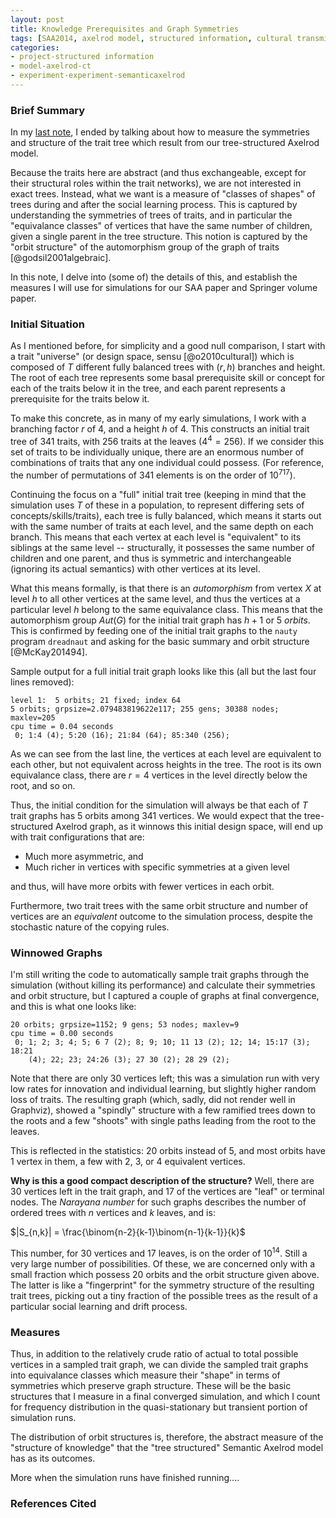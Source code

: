 ```yaml
---
layout: post
title: Knowledge Prerequisites and Graph Symmetries
tags: [SAA2014, axelrod model, structured information, cultural transmission, dissertation,experiments,  experiment-semanticaxelrod]
categories: 
- project-structured information
- model-axelrod-ct
- experiment-experiment-semanticaxelrod
---
```


### Brief Summary ###

In my [last note](/structured%20information%20project/2014/01/11/semantic-axelrod-prerequisites.html), I ended by talking about how to measure the symmetries and structure of the trait tree which result from our tree-structured Axelrod model.  

Because the traits here are abstract (and thus exchangeable, except for their structural roles within the trait networks), we are not interested in exact trees.  Instead, what we want is a measure of "classes of shapes" of trees during and after the social learning process.  This is captured by understanding the symmetries of trees of traits, and in particular the "equivalance classes" of vertices that have the same number of children, given a single parent in the tree structure.  This notion is captured by the "orbit structure" of the automorphism group of the graph of traits [@godsil2001algebraic].  

In this note, I delve into (some of) the details of this, and establish the measures I will use for simulations for our SAA paper and Springer volume paper.  

### Initial Situation ###

As I mentioned before, for simplicity and a good null comparison, I start with a trait "universe" (or design space, sensu [@o2010cultural]) which is composed of $T$ different fully balanced trees with $(r,h)$ branches and height.  The root of each tree represents some basal prerequisite skill or concept for each of the traits below it in the tree, and each parent represents a prerequisite for the traits below it.  

To make this concrete, as in many of my early simulations, I work with a branching factor $r$ of 4, and a height $h$ of 4.  This constructs an initial trait tree of 341 traits, with 256 traits at the leaves ($4^4 = 256$).  If we consider this set of traits to be individually unique, there are an enormous number of combinations of traits that any one individual could possess.  (For reference, the number of permutations of 341 elements is on the order of $10^{717}$).  

Continuing the focus on a "full" initial trait tree (keeping in mind that the simulation uses $T$ of these in a population, to represent differing sets of concepts/skills/traits), each tree is fully balanced, which means it starts out with the same number of traits at each level, and the same depth on each branch.  This means that each vertex at each level is "equivalent" to its siblings at the same level -- structurally, it possesses the same number of children and one parent, and thus is symmetric and interchangeable (ignoring its actual semantics) with other vertices at its level.  

What this means formally, is that there is an _automorphism_ from vertex $X$ at level $h$ to all other vertices at the same level, and thus the vertices at a particular level $h$ belong to the same equivalance class.  This means that the automorphism group $\textit{Aut}(G)$ for the initial trait graph has $h+1$ or 5 _orbits_. This is confirmed by feeding one of the initial trait graphs to the `nauty` program `dreadnaut` and asking for the basic summary and orbit structure [@McKay201494].  

Sample output for a full initial trait graph looks like this (all but the last four lines removed): 

```
level 1:  5 orbits; 21 fixed; index 64
5 orbits; grpsize=2.079483819622e117; 255 gens; 30388 nodes; maxlev=205
cpu time = 0.04 seconds
 0; 1:4 (4); 5:20 (16); 21:84 (64); 85:340 (256);
```

As we can see from the last line, the vertices at each level are equivalent to each other, but not equivalent across heights in the tree.  The root is its own equivalance class, there are $r=4$ vertices in the level directly below the root, and so on.  

Thus, the initial condition for the simulation will always be that each of $T$ trait graphs has 5 orbits among 341 vertices.  We would expect that the tree-structured Axelrod graph, as it winnows this initial design space, will end up with trait configurations that are:

* Much more asymmetric, and
* Much richer in vertices with specific symmetries at a given level

and thus, will have more orbits with fewer vertices in each orbit. 

Furthermore, two trait trees with the same orbit structure and number of vertices are an _equivalent_ outcome to the simulation process, despite the stochastic nature of the copying rules.  

### Winnowed Graphs ###

I'm still writing the code to automatically sample trait graphs through the simulation (without killing its performance) and calculate their symmetries and orbit structure, but I captured a couple of graphs at final convergence, and this is what one looks like:

```
20 orbits; grpsize=1152; 9 gens; 53 nodes; maxlev=9
cpu time = 0.00 seconds
 0; 1; 2; 3; 4; 5; 6 7 (2); 8; 9; 10; 11 13 (2); 12; 14; 15:17 (3); 18:21
    (4); 22; 23; 24:26 (3); 27 30 (2); 28 29 (2);
```

Note that there are only 30 vertices left; this was a simulation run with very low rates for innovation and individual learning, but slightly higher random loss of traits.  The resulting graph (which, sadly, did not render well in Graphviz), showed a "spindly" structure with a few ramified trees down to the roots and a few "shoots" with single paths leading from the root to the leaves.  

This is reflected in the statistics:  20 orbits instead of 5, and most orbits have 1 vertex in them, a few with 2, 3, or 4 equivalent vertices.  

**Why is this a good compact description of the structure?**  Well, there are 30 vertices left in the trait graph, and 17 of the vertices are "leaf" or terminal nodes.  The _Narayana number_ for such graphs describes the number of ordered trees with $n$ vertices and $k$ leaves, and is:

$|S_{n,k}| = \frac{\binom{n-2}{k-1}\binom{n-1}{k-1}}{k}$

This number, for 30 vertices and 17 leaves, is on the order of $10^{14}$.  Still a very large number of possibilities.  Of these, we are concerned only with a small fraction which possess 20 orbits and the orbit structure given above.  The latter is like a "fingerprint" for the symmetry structure of the resulting trait trees, picking out a tiny fraction of the possible trees as the result of a particular social learning and drift process.  


### Measures ###

Thus, in addition to the relatively crude ratio of actual to total possible vertices in a sampled trait graph, we can divide the sampled trait graphs into equivalance classes which measure their "shape" in terms of symmetries which preserve graph structure.  These will be the basic structures that I measure in a final converged simulation, and which I count for frequency distribution in the quasi-stationary but transient portion of simulation runs. 

The distribution of orbit structures is, therefore, the abstract measure of the "structure of knowledge" that the "tree structured" Semantic Axelrod model has as its outcomes.  

More when the simulation runs have finished running....

### References Cited ###



